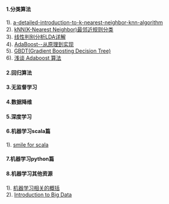 #### 1.分类算法
1). [a-detailed-introduction-to-k-nearest-neighbor-knn-algorithm](https://saravananthirumuruganathan.wordpress.com/2010/05/17/a-detailed-introduction-to-k-nearest-neighbor-knn-algorithm/)  
2). [kNN(K-Nearest Neighbor)最邻近规则分类](http://blog.csdn.net/xlm289348/article/details/8876353)  
3). [线性判别分析LDA详解](http://www.cnblogs.com/engineerLF/p/5393119.html)  
4). [AdaBoost--从原理到实现](http://blog.csdn.net/dark_scope/article/details/14103983)  
5). [GBDT(Gradient Boosting Decision Tree)](http://blog.csdn.net/dark_scope/article/details/24863289)  
6). [浅谈 Adaboost 算法](http://blog.csdn.net/haidao2009/article/details/7514787)  
#### 2.回归算法
#### 3.无监督学习
#### 4.数据降维
#### 5.深度学习
#### 6.机器学习scala篇
1). [smile for scala](http://haifengl.github.io/smile/)  
#### 7.机器学习python篇
#### 8.机器学习其他资源
1). [机器学习相关的概括](http://haifengl.github.io/smile/overview.html)  
2). [Introduction to Big Data](https://github.com/haifengl/bigdata)  








